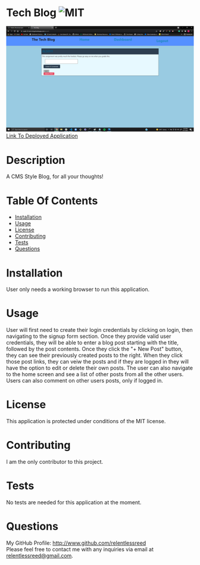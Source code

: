 # Tech Blog  ![MIT](https://img.shields.io/badge/license-MIT-blue.svg)  
![Screenshot](techblogscreenshot.png)  
[Link To Deployed Application](https://week-14-tech-blog.herokuapp.com) 
# Description
A CMS Style Blog, for all your thoughts!
# Table Of Contents
* [Installation](#installation)
* [Usage](#usage)
* [License](#license)
* [Contributing](#contributing)
* [Tests](#tests)
* [Questions](#questions)
# Installation
User only needs a working browser to run this application.
# Usage
User will first need to create their login credentials by clicking on login, then navigating to the signup form section. Once they provide valid user credentials, they will be able to enter a blog post starting with the title, followed by the post contents. Once they click the "+ New Post" button, they can see their previously created posts to the right. When they click those post links, they can veiw the posts and if they are logged in they will have the option to edit or delete their own posts. The user can also navigate to the home screen and see a list of other posts from all the other users. Users can also comment on other users posts, only if logged in.
# License
This application is protected under conditions of the MIT license.
# Contributing
I am the only contributor to this project.
# Tests
No tests are needed for this application at the moment.
# Questions
My GitHub Profile: http://www.github.com/relentlessreed  
Please feel free to contact me with any inquiries via email at relentlessreed@gmail.com.
